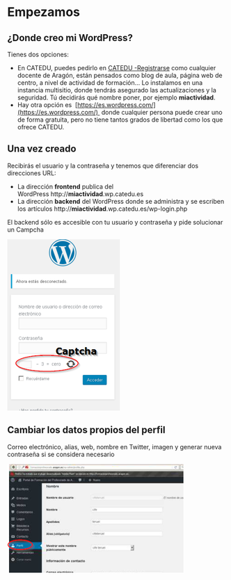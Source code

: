 # Empezamos

## ¿Donde creo mi WordPress?

Tienes dos opciones:

- En CATEDU, puedes pedirlo en [CATEDU -Registrarse](http://www.catedu.es/webcatedu/index.php/buenas-practicas/158-servicios-de-catedu) como cualquier docente de Aragón, están pensados como blog de aula, página web de centro, a nivel de actividad de formación... Lo instalamos en una instancia multisitio, donde tendrás asegurado las actualizaciones y la seguridad. Tú decidirás qué nombre poner, por ejemplo **miactividad**.
- Hay otra opción es  [https://es.wordpress.com/](https://es.wordpress.com/)  donde cualquier persona puede crear uno de forma gratuita, pero no tiene tantos grados de libertad como los que ofrece CATEDU. 

## Una vez creado

Recibirás el usuario y la contraseña y tenemos que diferenciar dos direcciones URL:

- La dirección **frontend** publica del WordPress http://**miactividad**.wp.catedu.es
- La dirección **backend** del WordPress donde se administra y se escriben los artículos http://**miactividad**.wp.catedu.es/wp-login.php

El backend sólo es accesible con tu usuario y contraseña y pide solucionar un Campcha

![](img/2017-02-04_13_14_20-CATEDU_INSTRUCCIONES_EDITORES_DE_WORDPRESS_-_PDF-XChange_Viewer.png)

## Cambiar los datos propios del perfil

Correo electrónico, alias, web, nombre en Twitter, imagen y generar nueva contraseña si se considera necesario

![](img/perfilWP.png)



